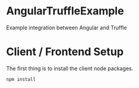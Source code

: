 # AngularTruffleExample
Example integration between Angular and Truffle

# Client / Frontend Setup

The first thing is to install the client node packages.

```npm install```

